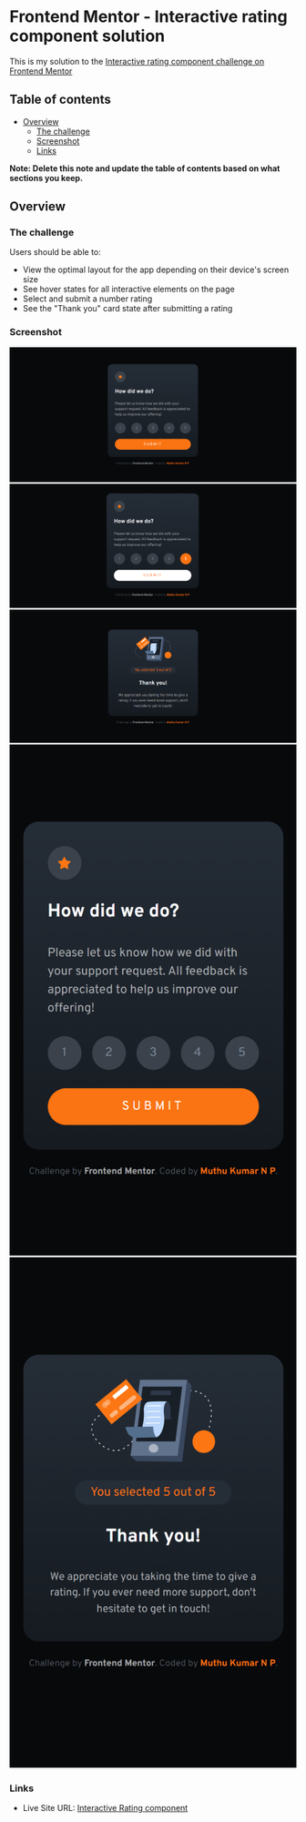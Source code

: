 # Frontend Mentor - Interactive rating component solution

This is my solution to the [Interactive rating component challenge on Frontend Mentor](https://www.frontendmentor.io/challenges/interactive-rating-component-koxpeBUmI)

## Table of contents

- [Overview](#overview)
  - [The challenge](#the-challenge)
  - [Screenshot](#screenshot)
  - [Links](#links)

**Note: Delete this note and update the table of contents based on what sections you keep.**

## Overview

### The challenge

Users should be able to:

- View the optimal layout for the app depending on their device's screen size
- See hover states for all interactive elements on the page
- Select and submit a number rating
- See the "Thank you" card state after submitting a rating

### Screenshot

![](./screenshots/desktop-screenshot.png)
![](./screenshots/active-states-screenshot.png)
![](./screenshots/thank-you-state-screenshot.png)
![](./screenshots/mobile-screenshot.png)
![](./screenshots/mobile-thank-you-screenshot.png)

### Links

- Live Site URL: [Interactive Rating component](https://interactive-rating-component-muthu.netlify.app/)
